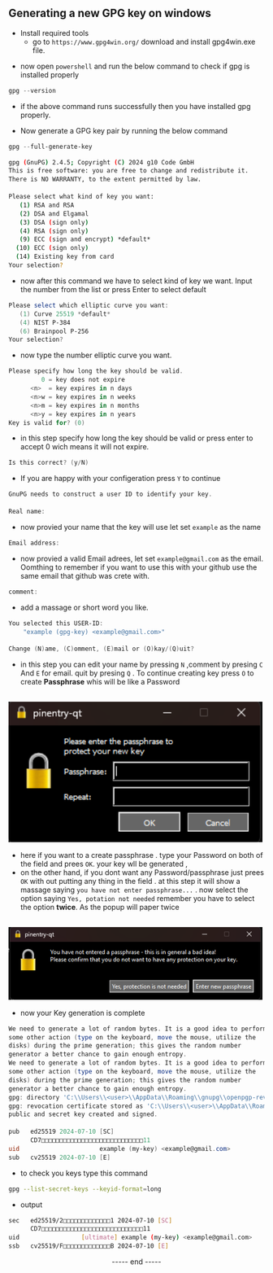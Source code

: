 
## Generating a new GPG key on windows 

* Install required tools
  - go to `https://www.gpg4win.org/` download and install gpg4win.exe file.
- now open `powershell` and run the below command to check if gpg is installed properly
```powershell
gpg --version
``` 
- if the above command runs successfully then you have installed gpg properly.



* Now generate a GPG key pair by running the below command

```powershell
gpg --full-generate-key
```

```bash
gpg (GnuPG) 2.4.5; Copyright (C) 2024 g10 Code GmbH
This is free software: you are free to change and redistribute it.
There is NO WARRANTY, to the extent permitted by law.

Please select what kind of key you want:
   (1) RSA and RSA
   (2) DSA and Elgamal
   (3) DSA (sign only)
   (4) RSA (sign only)
   (9) ECC (sign and encrypt) *default*
  (10) ECC (sign only)
  (14) Existing key from card
Your selection?
```
* now after this command we have to select kind of key we want. Input the number from the list or press Enter to select default
```powershell
Please select which elliptic curve you want:
   (1) Curve 25519 *default*
   (4) NIST P-384
   (6) Brainpool P-256
Your selection?
```
* now type the number elliptic curve you want.

```powershell
Please specify how long the key should be valid.
         0 = key does not expire
      <n>  = key expires in n days
      <n>w = key expires in n weeks
      <n>m = key expires in n months
      <n>y = key expires in n years
Key is valid for? (0)

```
* in this step specify how long the key should be valid or press enter to accept 0 wich means it will not expire.

```powershell
Is this correct? (y/N) 
```
* If you are happy with your configeration press `Y` to continue

```powershell
GnuPG needs to construct a user ID to identify your key.

Real name:
```
* now provied your name that the key will use let set `example` as the name

```powershell
Email address: 
```
* now provied a valid Email adrees, let set `example@gmail.com` as the email. Oomthing to remember if you want to use this with your github use the same email that github was crete with.
```powershell
comment: 
```
* add a massage or short word you like.
```powershell
You selected this USER-ID:
    "example (gpg-key) <example@gmail.com>"

Change (N)ame, (C)omment, (E)mail or (O)kay/(Q)uit? 
```
* in this step you can edit your name by pressing `N` ,comment by presing `C `And `E` for email. quit by presing `Q` . To continue creating key press `O` to create **Passphrase** whis will be like a Password

<br /><img src="./asset/w2.png" alt="Please enter the passphrase to protect your new key" width="500" /><br />

* here if  you want to  a create passphrase . type your Password on both of the field and prees `OK`. your key wll be generated ,
* on the other hand, if you dont want any Password/passphrase just prees `OK` with out putting any thing in the field . at this step it will show a massage saying `you have not enter passphrase...` . now select the option saying `Yes, potation not needed` remember you have to select the option **twice**. As the popup will paper twice

<br /><img src="./asset/w1.png" alt="you have not enter passphrase" width="500" /><br />

* now your Key generation is complete
```powershell
We need to generate a lot of random bytes. It is a good idea to perform
some other action (type on the keyboard, move the mouse, utilize the
disks) during the prime generation; this gives the random number
generator a better chance to gain enough entropy.
We need to generate a lot of random bytes. It is a good idea to perform
some other action (type on the keyboard, move the mouse, utilize the
disks) during the prime generation; this gives the random number
generator a better chance to gain enough entropy.
gpg: directory 'C:\\Users\\<user>\\AppData\\Roaming\\gnupg\\openpgp-revocs.d' created
gpg: revocation certificate stored as 'C:\\Users\\<user>\\AppData\\Roaming\\gnupg\\openpgp-revocs.d\\CD7□□□□□□□□□□□□□□□□□□□□□□□□□□□□11.rev'
public and secret key created and signed.

pub   ed25519 2024-07-10 [SC]
      CD7□□□□□□□□□□□□□□□□□□□□□□□□□□□□11
uid                      example (my-key) <example@gmail.com>
sub   cv25519 2024-07-10 [E]
```

* to check you keys type this command 
```bash
gpg --list-secret-keys --keyid-format=long
```
- output
```bash
sec   ed25519/2□□□□□□□□□□□□□1 2024-07-10 [SC]
      CD7□□□□□□□□□□□□□□□□□□□□□□□□□□□□11
uid                 [ultimate] example (my-key) <example@gmail.com>
ssb   cv25519/F□□□□□□□□□□□□□B 2024-07-10 [E]

```

<p align="center">
 ----- end -----
</p>